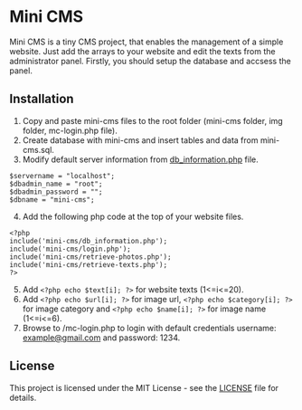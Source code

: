 # Mini CMS

Mini CMS is a tiny CMS project, that enables the management of a simple website.
Just add the arrays to your website and edit the texts from the administrator panel.
Firstly, you should setup the database and accsess the panel.

## Installation

1. Copy and paste mini-cms files to the root folder (mini-cms folder, img folder, mc-login.php file).
2. Create database with mini-cms and insert tables and data from mini-cms.sql.
3. Modify default server information from [db_information.php](https://github.com/georgealexakis/mini-cms/blob/master/mini-cms/db_information.php) file.

```
$servername = "localhost";
$dbadmin_name = "root";
$dbadmin_password = "";
$dbname = "mini-cms";
```

4. Add the following php code at the top of your website files.

```
<?php
include('mini-cms/db_information.php');
include('mini-cms/login.php');
include('mini-cms/retrieve-photos.php');
include('mini-cms/retrieve-texts.php');
?>
```

5. Add `<?php echo $text[i]; ?>` for website texts (1<=i<=20).
6. Add `<?php echo $url[i]; ?>` for image url, `<?php echo $category[i]; ?>` for image category and `<?php echo $name[i]; ?>` for image name (1<=i<=6).
7. Browse to /mc-login.php to login with default credentials username: example@gmail.com and password: 1234.

## License

This project is licensed under the MIT License - see the [LICENSE](LICENSE) file for details.
